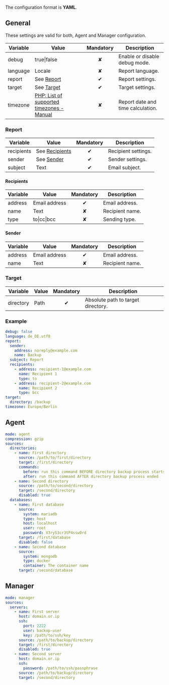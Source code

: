 The configuration format is **YAML**.

## General

These settings are valid for both, Agent and Manager configuration.

| Variable | Value | Mandatory | Description
| -------- | ----- | :-------: | -----------
| debug | true\|false | &#10008; | Enable or disable debug mode.
| language | Locale | &#10008; | Report language.
| report | See [Report](#report) | &#10004; | Report settings.
| target | See [Target](#target) | &#10004; | Target settings.
| timezone | [PHP: List of supported timezones - Manual](https://www.php.net/manual/en/timezones.php) | &#10008; | Report date and time calculation.

### Report

| Variable | Value | Mandatory |  Description
| -------- | ----- | :-------: |  -----------
| recipients | See [Recipients](#recipients) | &#10004; | Recipient settings.
| sender | See [Sender](#sender) | &#10004; | Sender settings.
| subject | Text | &#10004; | Email subject.

#### Recipients

| Variable | Value | Mandatory |  Description
| -------- | ----- | :-------: |  -----------
| address | Email address | &#10004; | Email address.
| name | Text | &#10008; | Recipient name.
| type | to\|cc\|bcc | &#10008; | Sending type.

#### Sender

| Variable | Value | Mandatory |  Description
| -------- | ----- | :-------: |  -----------
| address | Email address | &#10004; | Email address.
| name | Text | &#10008; | Recipient name.

### Target

| Variable | Value | Mandatory |  Description
| -------- | ----- | :-------: |  -----------
| directory | Path | &#10004; | Absolute path to target directory.

### Example

```yaml
debug: false
language: de_DE.utf8
report:
  sender:
    address: noreply@example.com
    name: Backup
  subject: Report
  recipients:
    - address: recipient-1@example.com
      name: Recipient 1
      type: to
    - address: recipient-2@example.com
      name: Recipient 2
      type: bcc
target:
  directory: /backup
timezone: Europe/Berlin
```

## Agent

```yaml
mode: agent
compression: gzip
sources:
  directories:
    - name: First directory
      source: /path/to/first/directory
      target: /first/directory
      commands:
        before: run this command BEFORE directory backup process starts
        after: run this command AFTER directory backup process ended
    - name: Second directory
      source: /path/to/second/directory
      target: /second/directory
      disabled: true
  databases:
    - name: First database
      source:
        system: mariadb
        type: host
        host: localhost
        user: root
        password: V3ryS3cr3tP4ssw0rd
      target: /first/database
      disabled: false
    - name: Second database
      source:
        system: mongodb
        type: docker
        container: The container name
      target: /second/database
```

## Manager

```yaml
mode: manager
sources:
  servers:
    - name: First server
      host: domain.or.ip
      ssh:
        port: 2222
        user: backup-user
        key: /path/to/ssh/key
      source: /path/to/backup/directory
      target: /first/directory
      disabled: true
    - name: Second server
      host: domain.or.ip
      ssh:
        password: /path/to/ssh/passphrase
      source: /path/to/backup/directory
      target: /second/directory
```

